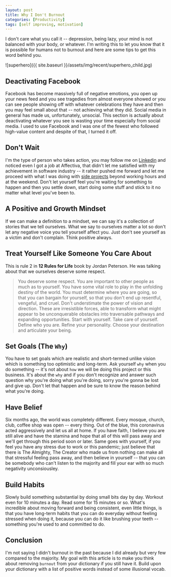 ```yaml
---
layout: post
title: Why I Don't Burnout
categories: [Productivity]
tags: [self improving, motivation]
---
```


I don't care what you call it --  depression, being lazy, your mind is not balanced with your body, or whatever. I'm writing this to let you know that it is possible for humans not to burnout and here are some tips to get this word behind you.

![superhero]({{ site.baseurl }}/assets/img/recent/superhero_child.jpg)

## Deactivating Facebook
Facebook has become massively full of negative emotions, you open up your news feed and you see tragedies from almost everyone showed or you can see people showing off with whatever celebrations they have and then you may feel small about that -- not achieving what they did. Social media in general has made us, unfortunately, unsocial. This section is actually about deactivating whatever you see is wasting your time especially from social media. I used to use Facebook and I was one of the fewest who followed high-value content and despite of that, I turned it off.

## Don't Wait
I'm the type of person who takes action, you may follow me on [Linkedin](https://www.linkedin.com/in/ezzeddinabdullah) and noticed even I got a job at Affectiva, that didn't let me satisfied with my achievement in software industry -- it rather pushed me forward and let me proceed with what I was doing with [side projects](https://swkids.netlify.app) beyond working hours and at the weekend. Don't let yourself feel you're waiting for something to happen and then you settle down, start doing some stuff and stick to it no matter what level you've been to. 

## A Positive and Growth Mindset
If we can make a definition to a mindset, we can say it's a collection of stories that we tell ourselves. What we say to ourselves matter a lot so don't let any negative voice you tell yourself affect you. Just don't see yourself as a victim and don't complain. Think positive always.

## Treat Yourself Like Someone You Care About
This is rule 2 in __12 Rules for Life__ book by Jordan Peterson. He was talking about that we ourselves deserve some respect. 
> You deserve some respect. You are important to other people as much as to yourself. You have some vital role to play in the unfolding destiny of the world. You must determine where you are going, so that you can bargain for yourself, so that you don't end up resentful, vengeful, and cruel. Don't understimate the power of vision and direction. These are irresistible forces, able to transform what might appear to be unconquerable obstacles into traversable pathways and expanding opportunities. Start with yourself. Take care of yourself. Define who you are. Refine your personality. Choose your destination and articulate your being.

## Set Goals (The `Why`)
You have to set goals which are realistic and short-termed unlike vision which is something too optimistic and long-term. Ask yourself `why` when you do something -- it's  not about `how` we will be doing this project or this business. It's about the `why` and if you don't recognize and answer such question why you're doing what you're doing, sorry you're gonna be lost and give up. Don't let that happen and be sure to know the reason behind what you're doing.

## Have Belief
Six months ago, the world was completely different. Every mosque, church, club, coffee shop was open -- every thing. Out of the blue, this coronavirus acted aggressively and let us all at home. If you have faith, I believe you are still alive and have the stamina and hope that all of this will pass away and we'll get through this period soon or later. Same goes with yourself, if you feel you have any stress due to work or this pandemic; just believe that there is The Almighty, The Creator who made us from nothing can make all that stressful feeling pass away, and then believe in yourself -- that you can be somebody who can't listen to the majority and fill your ear with so much negativity unconsiousley.

## Build Habits
Slowly build something substantial by doing small bits day by day. Workout even for 10 minutes a day. Read some for 15 minutes or so.  What's incredible about moving forward and being consistent, even little things, is that you have long-term habits that you can do everyday without feeling stressed when doing it, because you can do it like brushing your teeth -- something you're used to and committed to do.

## Conclusion
I'm not saying I didn't burnout in the past because I did already but very few compared to the majority. My goal with this article is to make you think about removing `burnout` from your dictionary if you still have it. Build upon your dictionary with a list of positive words instead of some illusional vocab.

